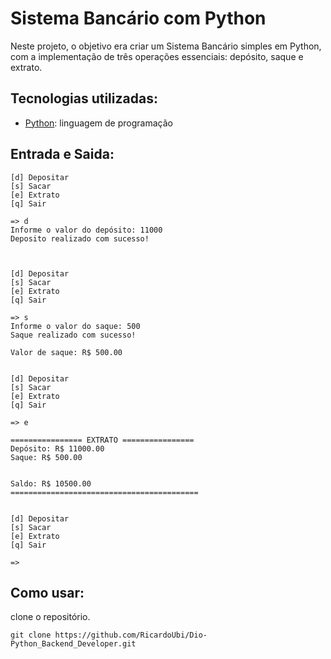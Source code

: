 # Sistema Bancário com Python

Neste projeto, o objetivo era criar um Sistema Bancário simples em Python, com a implementação de três operações essenciais: depósito, saque e extrato. 

## Tecnologias utilizadas:

* [Python](https://www.python.org/): linguagem de programação


## Entrada e Saida:

    [d] Depositar
    [s] Sacar
    [e] Extrato
    [q] Sair

    => d
    Informe o valor do depósito: 11000
    Deposito realizado com sucesso! 



    [d] Depositar
    [s] Sacar
    [e] Extrato
    [q] Sair

    => s
    Informe o valor do saque: 500
    Saque realizado com sucesso! 

    Valor de saque: R$ 500.00


    [d] Depositar
    [s] Sacar
    [e] Extrato
    [q] Sair

    => e

    ================ EXTRATO ================
    Depósito: R$ 11000.00
    Saque: R$ 500.00


    Saldo: R$ 10500.00
    ==========================================


    [d] Depositar
    [s] Sacar
    [e] Extrato
    [q] Sair

    => 


## Como usar:
clone o repositório.

    git clone https://github.com/RicardoUbi/Dio-Python_Backend_Developer.git



